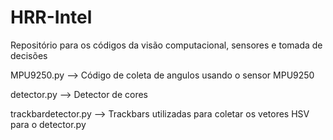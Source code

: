 # HRR-Intel
Repositório para os códigos da visão computacional, sensores e tomada de decisões

MPU9250.py --> Código de coleta de angulos usando o sensor MPU9250

detector.py --> Detector de cores

trackbardetector.py --> Trackbars utilizadas para coletar os vetores HSV para o detector.py
